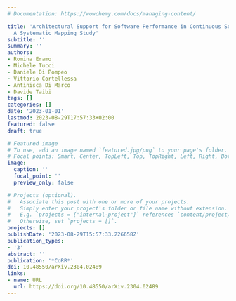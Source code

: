 ```yaml
---
# Documentation: https://wowchemy.com/docs/managing-content/

title: 'Architectural Support for Software Performance in Continuous Software Engineering:
  A Systematic Mapping Study'
subtitle: ''
summary: ''
authors:
- Romina Eramo
- Michele Tucci
- Daniele Di Pompeo
- Vittorio Cortellessa
- Antinisca Di Marco
- Davide Taibi
tags: []
categories: []
date: '2023-01-01'
lastmod: 2023-08-29T17:57:33+02:00
featured: false
draft: true

# Featured image
# To use, add an image named `featured.jpg/png` to your page's folder.
# Focal points: Smart, Center, TopLeft, Top, TopRight, Left, Right, BottomLeft, Bottom, BottomRight.
image:
  caption: ''
  focal_point: ''
  preview_only: false

# Projects (optional).
#   Associate this post with one or more of your projects.
#   Simply enter your project's folder or file name without extension.
#   E.g. `projects = ["internal-project"]` references `content/project/deep-learning/index.md`.
#   Otherwise, set `projects = []`.
projects: []
publishDate: '2023-08-29T15:57:33.226658Z'
publication_types:
- '3'
abstract: ''
publication: '*CoRR*'
doi: 10.48550/arXiv.2304.02489
links:
- name: URL
  url: https://doi.org/10.48550/arXiv.2304.02489
---
```

